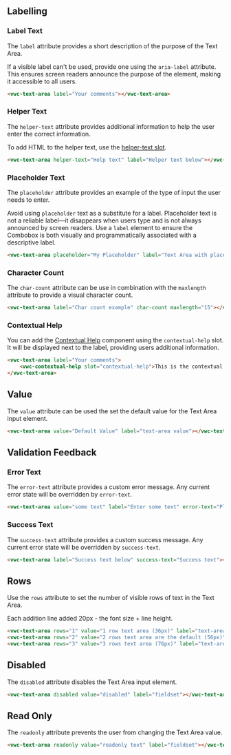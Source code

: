 ## Labelling

### Label Text

The `label` attribute provides a short description of the purpose of the Text Area.

<vwc-note connotation="information" headline="Accessibility Tip">
<vwc-icon slot="icon" name="accessibility-line"></vwc-icon>
<p>If a visible label can't be used, provide one using the <nobr><code>aria-label</code></nobr> attribute. This ensures screen readers announce the purpose of the element, making it accessible to all users.</p>
</vwc-note>

```html preview
<vwc-text-area label="Your comments"></vwc-text-area>
```

### Helper Text

The `helper-text` attribute provides additional information to help the user enter the correct information.

To add HTML to the helper text, use the [helper-text slot](/components/text-area/code/#helper-text-slot).

```html preview
<vwc-text-area helper-text="Help text" label="Helper text below"></vwc-text-area>
```

### Placeholder Text

The `placeholder` attribute provides an example of the type of input the user needs to enter.

<vwc-note connotation="information" headline="Accessibility Tip">
	<vwc-icon slot="icon" name="accessibility-line"></vwc-icon>
	<p>Avoid using <code>placeholder</code> text as a substitute for a label. Placeholder text is not a reliable label—it disappears when users type and is not always announced by screen readers. Use a <code>label</code> element to ensure the Combobox is both visually and programmatically associated with a descriptive label.</p>
</vwc-note>

```html preview
<vwc-text-area placeholder="My Placeholder" label="Text Area with placeholder"></vwc-text-area>
```

### Character Count

The `char-count` attribute can be use in combination with the `maxlength` attribute to provide a visual character count.

```html preview
<vwc-text-area label="Char count example" char-count maxlength="15"></vwc-text-area>
```

### Contextual Help

You can add the [Contextual Help](/components/contextual-help/) component using the `contextual-help` slot. It will be displayed next to the label, providing users additional information.

```html preview
<vwc-text-area label="Your comments">
	<vwc-contextual-help slot="contextual-help">This is the contextual help</vwc-contextual-help>
</vwc-text-area>
```

## Value

The `value` attribute can be used the set the default value for the Text Area input element.

```html preview
<vwc-text-area value="Default Value" label="text-area value"></vwc-text-area>
```

## Validation Feedback

### Error Text

The `error-text` attribute provides a custom error message. Any current error state will be overridden by `error-text`.

```html preview
<vwc-text-area value="some text" label="Enter some text" error-text="Please take this seriously"></vwc-text-area>
```

### Success Text

The `success-text` attribute provides a custom success message. Any current error state will be overridden by `success-text`.

```html preview
<vwc-text-area label="Success text below" success-text="Success text"></vwc-text-area>
```

## Rows

Use the `rows` attribute to set the number of visible rows of text in the Text Area.

<vwc-note connotation="information">
	<vwc-icon slot="icon" name="info-solid"></vwc-icon>
	Each addition line added 20px - the font size + line height.
</vwc-note>

```html preview
<vwc-text-area rows="1" value="1 row text area (36px)" label="text-area label"></vwc-text-area>
<vwc-text-area rows="2" value="2 rows text area are the default (56px)" label="text-area label"></vwc-text-area>
<vwc-text-area rows="3" value="3 rows text area (76px)" label="text-area label"></vwc-text-area>
```

## Disabled

The `disabled` attribute disables the Text Area input element.

```html preview
<vwc-text-area disabled value="disabled" label="fieldset"></vwc-text-area>
```

## Read Only

The `readonly` attribute prevents the user from changing the Text Area value.

```html preview
<vwc-text-area readonly value="readonly text" label="fieldset"></vwc-text-area>
```
